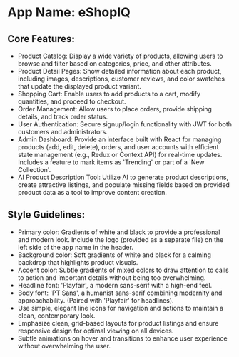 # **App Name**: eShopIQ

## Core Features:

- Product Catalog: Display a wide variety of products, allowing users to browse and filter based on categories, price, and other attributes.
- Product Detail Pages: Show detailed information about each product, including images, descriptions, customer reviews, and color swatches that update the displayed product variant.
- Shopping Cart: Enable users to add products to a cart, modify quantities, and proceed to checkout.
- Order Management: Allow users to place orders, provide shipping details, and track order status.
- User Authentication: Secure signup/login functionality with JWT for both customers and administrators.
- Admin Dashboard: Provide an interface built with React for managing products (add, edit, delete), orders, and user accounts with efficient state management (e.g., Redux or Context API) for real-time updates. Includes a feature to mark items as 'Trending' or part of a 'New Collection'.
- AI Product Description Tool: Utilize AI to generate product descriptions, create attractive listings, and populate missing fields based on provided product data as a tool to improve content creation.

## Style Guidelines:

- Primary color: Gradients of white and black to provide a professional and modern look. Include the logo (provided as a separate file) on the left side of the app name in the header.
- Background color: Soft gradients of white and black for a calming backdrop that highlights product visuals.
- Accent color: Subtle gradients of mixed colors to draw attention to calls to action and important details without being too overwhelming.
- Headline font: 'Playfair', a modern sans-serif with a high-end feel.
- Body font: 'PT Sans', a humanist sans-serif combining modernity and approachability. (Paired with 'Playfair' for headlines).
- Use simple, elegant line icons for navigation and actions to maintain a clean, contemporary look.
- Emphasize clean, grid-based layouts for product listings and ensure responsive design for optimal viewing on all devices.
- Subtle animations on hover and transitions to enhance user experience without overwhelming the user.